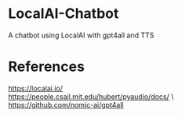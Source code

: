 # LocalAI-Chatbot
A chatbot using LocalAI with gpt4all and TTS
# References
<https://localai.io/> \
<https://people.csail.mit.edu/hubert/pyaudio/docs/> \ 
<https://github.com/nomic-ai/gpt4all>
